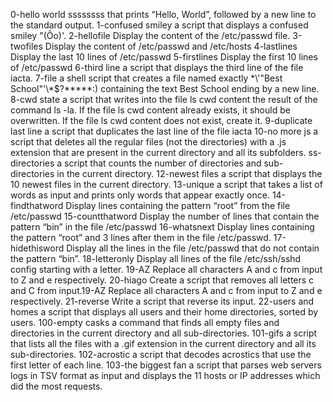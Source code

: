 0-hello world
ssssssss that prints “Hello, World”, followed by a new line to the standard output.
1-confused smiley
a script that displays a confused smiley "(Ôo)'.
2-hellofile
Display the content of the /etc/passwd file.
3-twofiles
Display the content of /etc/passwd and /etc/hosts
4-lastlines
Display the last 10 lines of /etc/passwd
5-firstlines
Display the first 10 lines of /etc/passwd
6-third line
a script that displays the third line of the file iacta.
7-file
a shell script that creates a file named exactly \*\\'"Best School"\'\\*$\?\*\*\*\*\*:) containing the text Best School ending by a new line.
8-cwd state
a script that writes into the file ls cwd content the result of the command ls -la. If the file ls cwd content already exists, it should be overwritten. If the file ls cwd content does not exist, create it.
9-duplicate last line
a script that duplicates the last line of the file iacta
10-no more js
a script that deletes all the regular files (not the directories) with a .js extension that are present in the current directory and all its subfolders.
ss-directories
 a script that counts the number of directories and sub-directories in the current directory.
12-newest files
a script that displays the 10 newest files in the current directory.
13-unique
a script that takes a list of words as input and prints only words that appear exactly once.
14-findthatword
Display lines containing the pattern “root” from the file /etc/passwd
15-countthatword
Display the number of lines that contain the pattern “bin” in the file /etc/passwd
16-whatsnext
Display lines containing the pattern “root” and 3 lines after them in the file /etc/passwd.
17-hidethisword
Display all the lines in the file /etc/passwd that do not contain the pattern “bin”.
18-letteronly
Display all lines of the file /etc/ssh/sshd config starting with a letter.
19-AZ
Replace all characters A and c from input to Z and e respectively.
20-hiago
Create a script that removes all letters c and C from input.19-AZ
Replace all characters A and c from input to Z and e respectively.
21-reverse
Write a script that reverse its input.
22-users and homes
 a script that displays all users and their home directories, sorted by users.
100-empty casks
a command that finds all empty files and directories in the current directory and all sub-directories.
101-gifs
a script that lists all the files with a .gif extension in the current directory and all its sub-directories.
102-acrostic
a script that decodes acrostics that use the first letter of each line.
103-the biggest fan
a script that parses web servers logs in TSV format as input and displays the 11 hosts or IP addresses which did the most requests.
